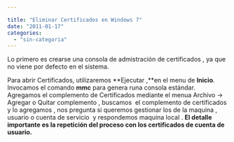 ```yaml
---

title: "Eliminar Certificados en Windows 7"
date: "2011-01-17"
categories: 
  - "sin-categoria"
---
```


Lo primero es crearse una consola de admistración de certificados , ya que no viene por defecto en el sistema.

Para abrir Certificados, utilizaremos **Ejecutar ,**en el menu de **Inicio**. Invocamos el comando **mmc** para genera runa consola estándar. Agregamos el complemento de Certificados mediante el menua Archivo -> Agregar o Quitar complemento , buscamos  el complemento de certificados y lo agregamos , nos pregunta si queremos gestionar los de la maquina , usuario o cuenta de servicio  y respondemos maquina local . **El detalle importante es la repetición del proceso con los certificados de cuenta de usuario.**
